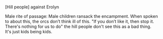 [Hill people] against Erolyn
      

Male rite of passage: Male children ransack the encampment. When spoken to about this, the orcs don’t think ill of this. "If you don’t like it, then stop it. There's nothing for us to do" the hill people don't see this as a bad thing. It's just kids being kids.